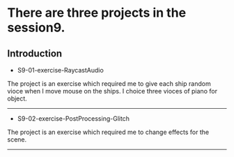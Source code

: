 # There are three projects in the session9.

## Introduction

* S9-01-exercise-RaycastAudio

The project is an exercise which required me to give each ship random vioce when I move mouse on the ships. I choice three vioces of piano for object.

---

* S9-02-exercise-PostProcessing-Glitch

The project is an exercise which required me to change effects for the scene.

---
